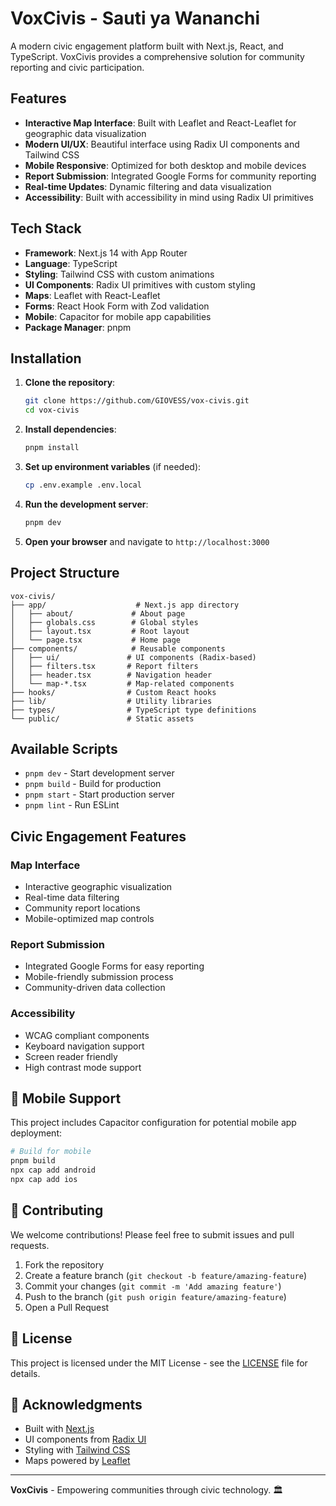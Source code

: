 # VoxCivis - Sauti ya Wananchi

A modern civic engagement platform built with Next.js, React, and TypeScript. VoxCivis provides a comprehensive solution for community reporting and civic participation.

##  Features

- **Interactive Map Interface**: Built with Leaflet and React-Leaflet for geographic data visualization
- **Modern UI/UX**: Beautiful interface using Radix UI components and Tailwind CSS
- **Mobile Responsive**: Optimized for both desktop and mobile devices
- **Report Submission**: Integrated Google Forms for community reporting
- **Real-time Updates**: Dynamic filtering and data visualization
- **Accessibility**: Built with accessibility in mind using Radix UI primitives

##  Tech Stack

- **Framework**: Next.js 14 with App Router
- **Language**: TypeScript
- **Styling**: Tailwind CSS with custom animations
- **UI Components**: Radix UI primitives with custom styling
- **Maps**: Leaflet with React-Leaflet
- **Forms**: React Hook Form with Zod validation
- **Mobile**: Capacitor for mobile app capabilities
- **Package Manager**: pnpm

##  Installation

1. **Clone the repository**:
   ```bash
   git clone https://github.com/GIOVESS/vox-civis.git
   cd vox-civis
   ```

2. **Install dependencies**:
   ```bash
   pnpm install
   ```

3. **Set up environment variables** (if needed):
   ```bash
   cp .env.example .env.local
   ```

4. **Run the development server**:
   ```bash
   pnpm dev
   ```

5. **Open your browser** and navigate to `http://localhost:3000`

##  Project Structure

```
vox-civis/
├── app/                    # Next.js app directory
│   ├── about/             # About page
│   ├── globals.css        # Global styles
│   ├── layout.tsx         # Root layout
│   └── page.tsx           # Home page
├── components/            # Reusable components
│   ├── ui/               # UI components (Radix-based)
│   ├── filters.tsx       # Report filters
│   ├── header.tsx        # Navigation header
│   └── map-*.tsx         # Map-related components
├── hooks/                # Custom React hooks
├── lib/                  # Utility libraries
├── types/                # TypeScript type definitions
└── public/               # Static assets
```

##  Available Scripts

- `pnpm dev` - Start development server
- `pnpm build` - Build for production
- `pnpm start` - Start production server
- `pnpm lint` - Run ESLint

##  Civic Engagement Features

### Map Interface
- Interactive geographic visualization
- Real-time data filtering
- Community report locations
- Mobile-optimized map controls

### Report Submission
- Integrated Google Forms for easy reporting
- Mobile-friendly submission process
- Community-driven data collection

### Accessibility
- WCAG compliant components
- Keyboard navigation support
- Screen reader friendly
- High contrast mode support

## 📱 Mobile Support

This project includes Capacitor configuration for potential mobile app deployment:

```bash
# Build for mobile
pnpm build
npx cap add android
npx cap add ios
```

## 🤝 Contributing

We welcome contributions! Please feel free to submit issues and pull requests.

1. Fork the repository
2. Create a feature branch (`git checkout -b feature/amazing-feature`)
3. Commit your changes (`git commit -m 'Add amazing feature'`)
4. Push to the branch (`git push origin feature/amazing-feature`)
5. Open a Pull Request

## 📄 License

This project is licensed under the MIT License - see the [LICENSE](LICENSE) file for details.

## 🙏 Acknowledgments

- Built with [Next.js](https://nextjs.org/)
- UI components from [Radix UI](https://www.radix-ui.com/)
- Styling with [Tailwind CSS](https://tailwindcss.com/)
- Maps powered by [Leaflet](https://leafletjs.com/)

---

**VoxCivis** - Empowering communities through civic technology. 🏛️ 
